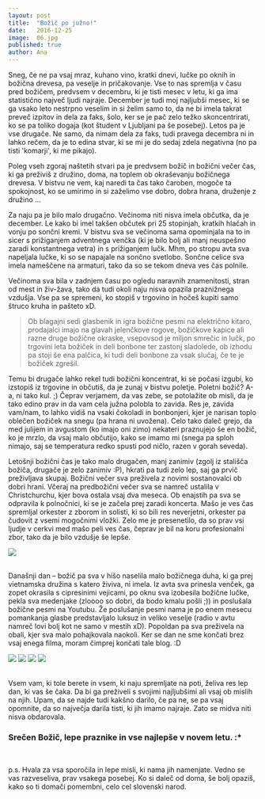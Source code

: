 ```yaml
---
layout: post
title:  "Božič po južno!"
date:   2016-12-25
image:  06.jpg
published: true
author: Ana
---
```


<p class="intro"><span class="dropcap">S</span>neg, če ne pa vsaj mraz, kuhano vino, kratki dnevi, lučke po oknih in božična drevesa, pa veselje in pričakovanje. Vse to nas spremlja v času pred božičem, predvsem v decembru, ki je tisti mesec v letu, ki ga ima statistično največ ljudi najraje. December je tudi moj najljubši mesec, ki se ga vsako leto nestrpno veselim in si želim samo to, da ne bi imela takrat preveč izpitov in dela za faks, šolo, ker se je pač zelo težko skoncentrirati, ko se pa toliko dogaja (kot študent v Ljubljani pa še posebej). Letos pa je vse drugače. Ne samo, da nimam dela za faks, tudi pravega decembra ni in lahko rečem, da je to edina stvar, ki se mi je do sedaj zdela negativna (no pa tisti 'komarji', ki me pikajo). </p>

Poleg vseh zgoraj naštetih stvari pa je predvsem božič in božični večer čas, ki ga preživiš z družino, doma, na toplem ob okraševanju božičnega drevesa. V bistvu ne vem, kaj naredi ta čas tako čaroben, mogoče ta spokojnost, ko se umirimo in si zaželimo vse dobro, dobra hrana, druženje z družino … 

Za naju pa je bilo malo drugačno. Večinoma niti nisva imela občutka, da je december. Le kako bi imel takšen občutek pri 25 stopinjah, kratkih hlačah in vonju po sončni kremi. V bistvu sva se večinoma sama opominjala na to in sicer s prižiganjem adventnega venčka (ki je bilo bolj ali manj neuspešno zaradi konstantnega vetra) in s prižiganjem lučk. Mhm, po stropu avta sva napeljala lučke, ki so se napajale na sončno svetlobo. Sončne celice sva imela nameščene na armaturi, tako da so se tekom dneva ves čas polnile. 

Večinoma sva bila v zadnjem času po ogledu naravnih znamenitosti, stran od mest in živ-žava, tako da tudi okoli naju nisva opazila praznižnega vzdušja. Vse pa se spremeni, ko stopiš v trgovino in hočeš kupiti samo štruco kruha in pašteto xD. 

<blockquote>Ob blagajni sedi glasbenik in igra božične pesmi na električno kitaro, prodajalci imajo na glavah jelenčkove rogove, božičkove kapice ali razne druge božične okraske, vsepovsod je miljon smrečic in lučk, po trgovini leta božiček in deli bonbone ter zastonj sladolede, ob izhodu pa stoji še ena palčica, ki tudi deli bonbone za vsak slučaj, če te je božiček zgrešil.</blockquote> 

Temu bi drugače lahko rekel tudi božični koncentrat, ki se počasi izgubi, ko izstopiš iz trgovine in občutiš, da je zunaj v bistvu poletje. Poletni božič? A-a, ni tako kul. ;) Čeprav verjamem, da vas zebe, se potolažite ob misli, da je tako edino prav in da vam cela južna polobla to zavida. Res je, zavida vam/nam, to lahko vidiš na vsaki čokoladi in bonbonjeri, kjer je narisan toplo oblečen božiček na snegu (pa hrana ni uvožena). Celo tako daleč grejo, da med julijem in avgustom (ko imajo oni zimo) nekateri praznujejo še en božič, ko je mrzlo, da vsaj malo občutijo, kako se imamo mi (snega pa sploh nimajo, saj se temperatura redko spusti pod ničlo, razen v gorah seveda). 

Letošnji božični čas je tako malo drugačen, manj zanimiv (zgolj iz stališča božiča, drugače je zelo zanimiv :P), hkrati pa tudi zelo lep, saj ga prvič preživljava skupaj. Božični večer sva preživela z novimi sostanovalci ob dobri hrani. Včeraj na predbožični večer sva se namreč ustalila v Christchurchu, kjer bova ostala vsaj dva meseca. Ob enajstih pa sva se odpravila k polnočnici, ki se je začela prej zaradi koncerta. Mašo je ves čas spremljal orkester z zborom in solisti, ki so bili res neverjetni, orkester pa čudovit z vsemi mogočnimi vložki. Zelo me je presenetilo, da so prav vsi ljudje v cerkvi med mašo peli ves čas, čeprav je bil na koru profesionalni zbor, tako da je bilo vzdušje še lepše.

<div class="photoset-grid" data-layout="1">
    <img src="{{ '/assets/images/10christmas/01.jpg' | relative_url }}" data-title="Midva sva za večerjo spekla pico, kasneje je na mizo prišla še vietnamska hrana." data-lightbox="gr1">
</div><br/>

Današnji dan – božič pa sva v hišo naselila malo božičnega duha, ki ga prej vietnamska družina s katero živiva, ni imela. Iz avta sva prinesla venček, ga zopet okrasila s cipresinimi vejicami, po oknu sva izobesila božične lučke, pekla sva medenjake (zloooo so dobri, da bodo kmalu pošli ;))  in poslušala božične pesmi na Youtubu. Že poslušanje pesmi nama je po enem mesecu pomankanja glasbe predstavljalo luksuz in veliko veselje (radio v avtu namreč lovi bolj kot ne samo v mestih xD). Popoldan pa sva preživela na obali, kjer sva malo pohajkovala naokoli. Ker se dan ne sme končati brez vsaj enega filma, moram čimprej končati tale blog. :D 

<div class="photoset-grid" data-layout="22">
    <img src="{{ '/assets/images/10christmas/02.jpg' | relative_url }}" data-title="Ker nisva imela modelčkov, sva razne oblike kar sama izrezljala, potrebna je samo še okrasitev." data-lightbox="gr1">
    <img src="{{ '/assets/images/10christmas/03.jpg' | relative_url }}" data-title="Slikce od nedeljskega izleta ..." data-lightbox="gr1">
    <img src="{{ '/assets/images/10christmas/04.jpg' | relative_url }}" data-title="" data-lightbox="gr1">
    <img src="{{ '/assets/images/10christmas/05.jpg' | relative_url }}" data-title="" data-lightbox="gr1">
</div><br/>

Vsem vam, ki tole berete in vsem, ki naju spremljate na poti, želiva res lep dan, ki vas še čaka. Da bi ga preživeli s svojimi najljubšimi ali vsaj ob mislih na njih. Upam, da se najde tudi kakšno darilo, če pa ne, se pa vsaj opomnite, da so največja darila tisti, ki jih imamo najraje. Zato se midva niti nisva obdarovala.  

### Srečen Božič, lepe praznike in vse najlepše v novem letu. :* 
<br/>

p.s. Hvala za vsa sporočila in lepe misli, ki nama jih namenjate. Vedno se vas razveseliva, prav vsakega posebej. Ko si daleč od doma, še bolj opaziš, kako so ti domači pomembni, celo cel slovenski narod. 